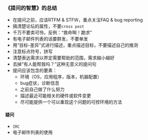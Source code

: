 ### 《提问的智慧》的总结

- 在提问之前，应该RTFM & STFW，重点关注FAQ & bug reporting
- 搞清楚论坛的属性，不要`cross post`
- 千万不要卖可怜，反例：“救命啊！跪求”
- 有电子邮件列表的话要群发，不要单发
- 用“目标-差异”式进行描述，重点描述目标，不要描述自己的推测
- 注意标点符号，拼写
- 清楚表达需求以界定需要帮助的范围，需求越小越好
- 去掉“有人能帮我吗？”这种无意义的提问句
- 提问应该包含的要素：
  - 环境（OS，应用程序，版本，机器配置）
  - bug症状，诊断信息
  - 之前自己做了什么努力
  - 描述最近可能相关的硬件或软件变更
  - 尽可能提供一个可以重现这个问题的可控环境的方法







#### 疑问

- `IRC`
- 电子邮件列表的使用